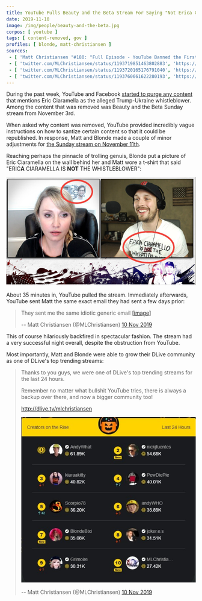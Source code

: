 ```yaml
---
title: YouTube Pulls Beauty and the Beta Stream For Saying "Not Erica Ciaramella"
date: 2019-11-10
image: /img/people/beauty-and-the-beta.jpg
corpos: [ youtube ]
tags: [ content-removed, gov ]
profiles: [ blonde, matt-christiansen ]
sources:
 - [ 'Matt Christiansen "#180: "Full Episode - YouTube Banned the First 36 Minutes" on BitChute (13 Nov 2019)', 'https://www.bitchute.com/video/W5ifp4nPNJ63/' ]
 - [ 'twitter.com/MLChristiansen/status/1193719851463802883', 'https://web.archive.org/web/20191111023931/https:/twitter.com/MLChristiansen/status/1193719851463802883' ]
 - [ 'twitter.com/MLChristiansen/status/1193720165176791040', 'https://web.archive.org/web/20191111025447/https:/twitter.com/MLChristiansen/status/1193720165176791040' ]
 - [ 'twitter.com/MLChristiansen/status/1193760661622280193', 'https://web.archive.org/web/20191111052512/https:/twitter.com/MLChristiansen/status/1193760661622280193' ]
---
```


During the past week, YouTube and Facebook [started to purge any
content](/events/facebook-youtube-purge-mentions-of-eric-ciaramella-as-alleged-whistleblower/)
that mentions Eric Ciaramella as the alleged Trump-Ukraine whistleblower.
Among the content that was removed was Beauty and the Beta Sunday stream from
November 3rd.

When asked why content was removed, YouTube provided incredibly vague
instructions on how to santize certain content so that it could be republished.
In response, Matt and Blonde made a couple of minor adjustments for [the Sunday
stream on November 11th](https://www.bitchute.com/video/W5ifp4nPNJ63/).

Reaching perhaps the pinnacle of trolling genuis, Blonde put a picture of Eric
Ciaramella on the wall behind her and Matt wore a t-shirt that said "ERIC**A**
CIARAMELLA IS **NOT** THE WHISTLEBLOWER":

![Beauty and the Beta](its-not-erica-ciaramella.jpg)

About 35 minutes in, YouTube pulled the stream. Immediately afterwards,
YouTube sent Matt the same exact email they had sent a few days prior:

> They sent me the same idiotic generic email
> [[image]](email-from-youtube.png)
>
> -- Matt Christiansen (@MLChristiansen) [10 Nov 2019](https://web.archive.org/web/20191111025447/https:/twitter.com/MLChristiansen/status/1193720165176791040)

This of course hilariously backfired in spectacular fashion. The stream had a
very successful night overall, despite the obstruction from YouTube.

Most importantly, Matt and Blonde were able to grow their DLive community as
one of DLive's top trending streams:

> Thanks to you guys, we were one of DLive's top trending streams for the last
> 24 hours.
>
> Remember no matter what bullshit YouTube tries, there is always a backup over
> there, and now a bigger community too!
>
> http://dlive.tv/mlchristiansen
>
> ![image](dlive-top10.jpg)
>
> -- Matt Christiansen (@MLChristiansen) [10 Nov 2019](https://web.archive.org/web/20191111052512/https:/twitter.com/MLChristiansen/status/1193760661622280193)
